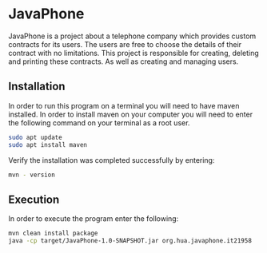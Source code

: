# JavaPhone
JavaPhone is a project about a telephone company which provides custom contracts for its users. The users are free to choose the details of their contract with no limitations. This project is responsible for creating, deleting and printing these contracts. As well as creating and managing users.

## Installation
In order to run this program on a terminal you will need to have maven installed. In order to install maven on your computer you will need to enter the following command on your terminal as a root user.
```bash
sudo apt update
sudo apt install maven
```
Verify the installation was completed successfully by entering:
```bash
mvn - version
```
## Execution
In order to execute the program enter the following:
```bash
mvn clean install package
java -cp target/JavaPhone-1.0-SNAPSHOT.jar org.hua.javaphone.it21958
```

